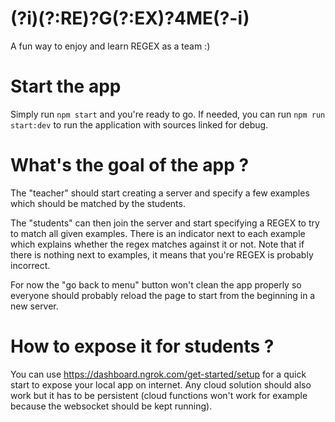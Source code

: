 # (?i)(?:RE)?G(?:EX)?4ME(?-i)
A fun way to enjoy and learn REGEX as a team :)

# Start the app
Simply run `npm start` and you're ready to go. If needed, you can run `npm run start:dev` to run the application with sources linked for debug.

# What's the goal of the app ?
The "teacher" should start creating a server and specify a few examples which should be matched by the students.

The "students" can then join the server and start specifying a REGEX to try to match all given examples. There is an indicator next to each example which explains whether the regex matches against it or not. Note that if there is nothing next to examples, it means that you're REGEX is probably incorrect.

For now the "go back to menu" button won't clean the app properly so everyone should probably reload the page to start from the beginning in a new server.

# How to expose it for students ?
You can use https://dashboard.ngrok.com/get-started/setup for a quick start to expose your local app on internet. Any cloud solution should also work but it has to be persistent (cloud functions won't work for example because the websocket should be kept running).
